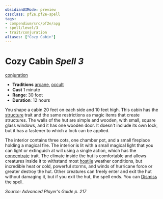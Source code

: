 ```yaml
---
obsidianUIMode: preview
cssclass: pf2e,pf2e-spell
tags:
- compendium/src/pf2e/apg
- spell/level/3
- trait/conjuration
aliases: ["Cozy Cabin"]
---
```

# Cozy Cabin *Spell 3*   
[conjuration](conjuration.md "Conjuration School Trait")  

- **Traditions** [arcane](arcane.md "Arcane Tradition Trait"), [occult](occult.md "Occult Tradition Trait")
- **Cast** 1 minute 
- **Range**: 30 foot
- **Duration**: 12 hours

You shape a cabin 20 feet on each side and 10 feet high. This cabin has the [structure](structure.md "Structure General Trait") trait and the same restrictions as magic items that create structures. The walls of the hut are simple and wooden, with small, square glass windows, and it has one wooden door. It doesn't include its own lock, but it has a fastener to which a lock can be applied.

The interior contains three cots, one chamber pot, and a small fireplace holding a magical fire. The interior is lit with a small magical light that you can light or extinguish at will using a single action, which has the [concentrate](concentrate.md "Concentrate Action & Ability Trait") trait. The climate inside the hut is comfortable and allows creatures inside it to withstand most [hostile](conditions.md#Hostile) weather conditions, but incredible heat or cold, powerful storms, and winds of hurricane force or greater destroy the hut. Other creatures can freely enter and exit the hut without damaging it, but if you exit the hut, the spell ends. You can [Dismiss](dismiss.md) the spell.

*Source: Advanced Player's Guide p. 217*
